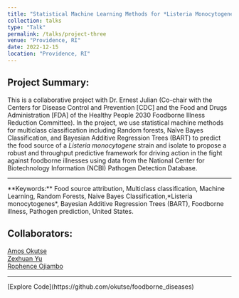 ```yaml
---
title: "Statistical Machine Learning Methods for *Listeria Monocytogene* foodborne disease source attribution"
collection: talks
type: "Talk"
permalink: /talks/project-three
venue: "Providence, RI"
date: 2022-12-15
location: "Providence, RI"
---
```


## Project Summary:

This is a collaborative project with Dr. Ernest Julian (Co-chair with the Centers for Disease Control and Prevention [CDC] and the Food and Drugs Administration [FDA] of the Healthy People 2030 Foodborne Illness Reduction Committee). In the project, we use statistical machine methods for multiclass classification including Random forests, Naïve Bayes Classification, and Bayesian Additive Regression Trees (BART) to predict the food source of a 
*Listeria monocytogene* strain and isolate to propose a robust and throughput predictive framework for 
driving action in the fight against foodborne illnesses using data from the National Center for Biotechnology Information (NCBI) Pathogen Detection Database.
<hr>
**Keywords:** Food source attribution, Multiclass classification, Machine Learning, Random Forests, Naive Bayes Classification,*Listeria monocytogenes*, Bayesian Additive Regression Trees (BART), Foodborne illness, Pathogen prediction, United States.

## Collaborators:
[Amos Okutse](mailto:amos_okutse@brown.edu) <br>
[Zexhuan Yu](mailto:zexhuan_yu@brown.edu) <br>
[Rophence Ojiambo](mailto:rophence_ojiambo@brown.edu) <br>
<hr> 
[Explore Code](https://github.com/okutse/foodborne_diseases)
